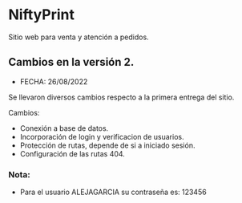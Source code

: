 # NiftyPrint
Sitio web para venta y atención a pedidos.

## Cambios en la versión 2.
- FECHA: 26/08/2022

Se llevaron diversos cambios respecto a la primera entrega del sitio.

Cambios:
- Conexión a base de datos.
- Incorporación de login y verificacion de usuarios.
- Protección de rutas, depende de si a iniciado sesión.
- Configuración de las rutas 404.

### Nota:
- Para el usuario ALEJAGARCIA su contraseña es: 123456

